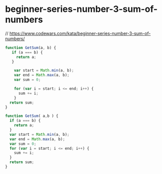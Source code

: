 # beginner-series-number-3-sum-of-numbers
// https://www.codewars.com/kata/beginner-series-number-3-sum-of-numbers/


```javascript
function GetSum(a, b) {
   if (a === b) {
     return a;
   }

    var start = Math.min(a, b);
    var end = Math.max(a, b);
    var sum = 0;

    for (var i = start; i <= end; i++) {
      sum += i;
    }
  return sum;
}
```

```javascript
function GetSum( a,b ) {
  if (a === b) {
    return a;
  }
  var start = Math.min(a, b);
  var end = Math.max(a, b);
  var sum = 0;
  for (var i = start; i <= end; i++) {
    sum += i;
  }
  return sum;
}
```
